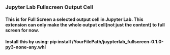 ### Jupyter Lab Fullscreen Output Cell

#### This is for Full Screen a selected output cell in Jupyter Lab. This extension can only make the whole output cell(not just the content) to full screen for now.
#### Install this by using: pip install /YourFilePath/juypterlab_fullscreen-0.1.0-py3-none-any.whl
